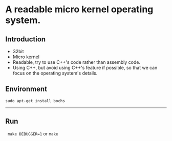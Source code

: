 # A readable micro kernel operating system.

## Introduction

- 32bit
- Micro kernel
- Readable, try to use C++'s code rather than assembly code.
- Using C++, but avoid using C++'s feature if possible, so that we can focus on the operating system's details.

## Environment 

`sudo apt-get install bochs`

-------

## Run  
` make DEBUGGER=1` or `make`

